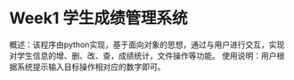 # Week1 学生成绩管理系统
概述：该程序由python实现，基于面向对象的思想，通过与用户进行交互，实现对学生信息的增、删、改、查，成绩统计，文件操作等功能。
使用说明：用户根据系统提示输入目标操作相对应的数字即可。
